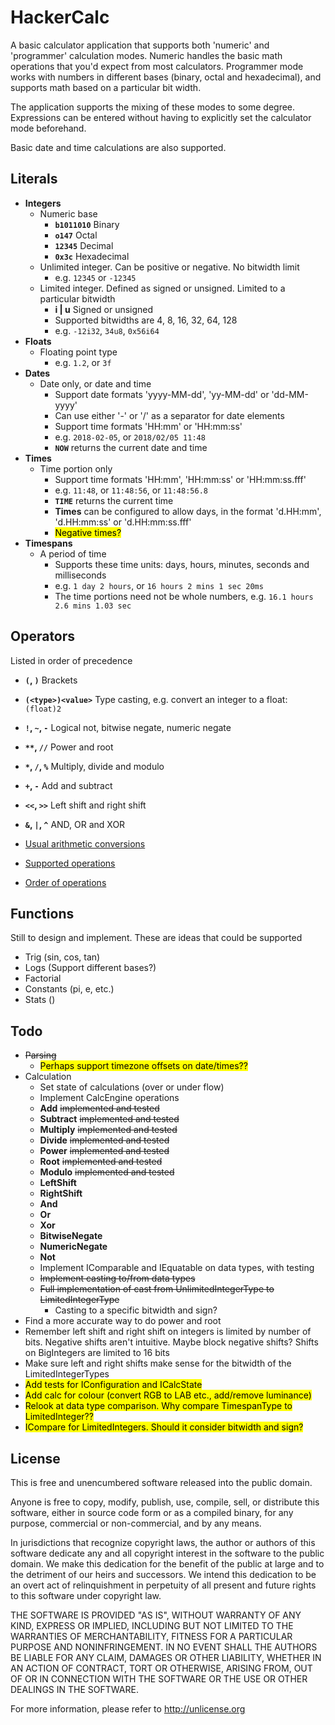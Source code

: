 HackerCalc
==========

A basic calculator application that supports both 'numeric' and 'programmer' calculation modes.
Numeric handles the basic math operations that you'd expect from most calculators.
Programmer mode works with numbers in different bases (binary, octal and hexadecimal), and supports
math based on a particular bit width.

The application supports the mixing of these modes to some degree. Expressions can be entered
without having to explicitly set the calculator mode beforehand.

Basic date and time calculations are also supported.

Literals
-------------

 * **Integers**
   * Numeric base
     * **``b1011010``**       Binary
     * **``o147``**           Octal
     * **``12345``**          Decimal
     * **``0x3c``**           Hexadecimal
   * Unlimited integer. Can be positive or negative. No bitwidth limit
     * e.g. ``12345`` or ``-12345``
   * Limited integer. Defined as signed or unsigned. Limited to a particular bitwidth
     * **i | u**          Signed or unsigned
     * Supported bitwidths are 4, 8, 16, 32, 64, 128
     * e.g. ``-12i32``, ``34u8``, ``0x56i64``
 * **Floats**
   * Floating point type
     * e.g. ``1.2``, or ``3f``
 * **Dates**
   * Date only, or date and time
     * Support date formats 'yyyy-MM-dd', 'yy-MM-dd' or 'dd-MM-yyyy'
     * Can use either '-' or '/' as a separator for date elements
     * Support time formats 'HH:mm' or 'HH:mm:ss'
     * e.g. ``2018-02-05``, or ``2018/02/05 11:48``
     * **``NOW``** returns the current date and time
 * **Times**
   * Time portion only
     * Support time formats 'HH:mm', 'HH:mm:ss' or 'HH:mm:ss.fff'
     * e.g. ``11:48``, or ``11:48:56``, or ``11:48:56.8``
     * **``TIME``** returns the current time
     * **Times** can be configured to allow days, in the format 'd.HH:mm', 'd.HH:mm:ss' or 'd.HH:mm:ss.fff'
     * <mark>Negative times?</mark>
 * **Timespans**
   * A period of time
     * Supports these time units: days, hours, minutes, seconds and milliseconds
     * e.g. ``1 day 2 hours``, or ``16 hours 2 mins 1 sec 20ms``
     * The time portions need not be whole numbers, e.g. ``16.1 hours 2.6 mins 1.03 sec``

Operators
---------
Listed in order of precedence

 * **``(``, ``)``** Brackets
 * **``(<type>)<value>``** Type casting, e.g. convert an integer to a float: ``(float)2``
 * **``!``, ``~``, ``-``** Logical not, bitwise negate, numeric negate
 * **<code>&ast;&ast;</code>, ``//``** Power and root
 * **``*``, ``/``, ``%``** Multiply, divide and modulo
 * **``+``, ``-``** Add and subtract
 * **``<<``, ``>>``** Left shift and right shift
 * **``&``, ``|``, ``^``** AND, OR and XOR

 * [Usual arithmetic conversions](http://c0x.coding-guidelines.com/6.3.1.8.html)
 * [Supported operations](http://en.cppreference.com/w/cpp/language/operator_arithmetic)
 * [Order of operations](http://en.cppreference.com/w/cpp/language/operator_precedence)

Functions
---------
Still to design and implement. These are ideas that could be supported

 * Trig (sin, cos, tan)
 * Logs (Support different bases?)
 * Factorial
 * Constants (pi, e, etc.)
 * Stats ()

Todo
----

* ~~Parsing~~
  * <mark>Perhaps support timezone offsets on date/times??</mark>
* Calculation
  * Set state of calculations (over or under flow)
  * Implement CalcEngine operations
   * **Add** ~~implemented and tested~~
   * **Subtract** ~~implemented and tested~~
   * **Multiply** ~~implemented and tested~~
   * **Divide** ~~implemented and tested~~
   * **Power** ~~implemented and tested~~
   * **Root** ~~implemented and tested~~
   * **Modulo** ~~implemented and tested~~
   * **LeftShift**
   * **RightShift**
   * **And**
   * **Or**
   * **Xor**
   * **BitwiseNegate**
   * **NumericNegate**
   * **Not**
  * Implement IComparable and IEquatable on data types, with testing
  * ~~Implement casting to/from data types~~
   * ~~Full implementation of cast from UnlimitedIntegerType to LimitedIntegerType~~
     * Casting to a specific bitwidth and sign?
* Find a more accurate way to do power and root
* Remember left shift and right shift on integers is limited by number of bits. Negative shifts aren't intuitive. Maybe block negative shifts? Shifts on BigIntegers are limited to 16 bits
* Make sure left and right shifts make sense for the bitwidth of the LimitedIntegerTypes
* <mark>Add tests for IConfiguration and ICalcState</mark>
* <mark>Add calc for colour (convert RGB to LAB etc., add/remove luminance)</mark>
* <mark>Relook at data type comparison. Why compare TimespanType to LimitedInteger??</mark>
* <mark>ICompare for LimitedIntegers. Should it consider bitwidth and sign?</mark>

License
-------

This is free and unencumbered software released into the public domain.

Anyone is free to copy, modify, publish, use, compile, sell, or
distribute this software, either in source code form or as a compiled
binary, for any purpose, commercial or non-commercial, and by any
means.

In jurisdictions that recognize copyright laws, the author or authors
of this software dedicate any and all copyright interest in the
software to the public domain. We make this dedication for the benefit
of the public at large and to the detriment of our heirs and
successors. We intend this dedication to be an overt act of
relinquishment in perpetuity of all present and future rights to this
software under copyright law.

THE SOFTWARE IS PROVIDED "AS IS", WITHOUT WARRANTY OF ANY KIND,
EXPRESS OR IMPLIED, INCLUDING BUT NOT LIMITED TO THE WARRANTIES OF
MERCHANTABILITY, FITNESS FOR A PARTICULAR PURPOSE AND NONINFRINGEMENT.
IN NO EVENT SHALL THE AUTHORS BE LIABLE FOR ANY CLAIM, DAMAGES OR
OTHER LIABILITY, WHETHER IN AN ACTION OF CONTRACT, TORT OR OTHERWISE,
ARISING FROM, OUT OF OR IN CONNECTION WITH THE SOFTWARE OR THE USE OR
OTHER DEALINGS IN THE SOFTWARE.

For more information, please refer to <http://unlicense.org>
